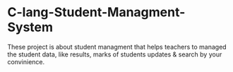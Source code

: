 # C-lang-Student-Managment-System
These project is about student managment that helps teachers to managed the student data, like results, marks of students updates &amp; search by your convinience.
